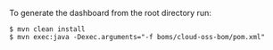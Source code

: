 To generate the dashboard from the root directory run:

```
$ mvn clean install
$ mvn exec:java -Dexec.arguments="-f boms/cloud-oss-bom/pom.xml"
```
